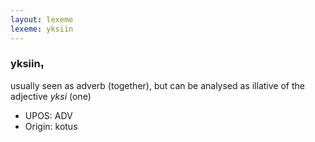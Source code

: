 ```yaml
---
layout: lexeme
lexeme: yksiin
---
```


###  yksiin₁

usually seen as adverb (together), but can be analysed as illative of the adjective *yksi* (one)
* UPOS:  ADV
* Origin:  kotus

